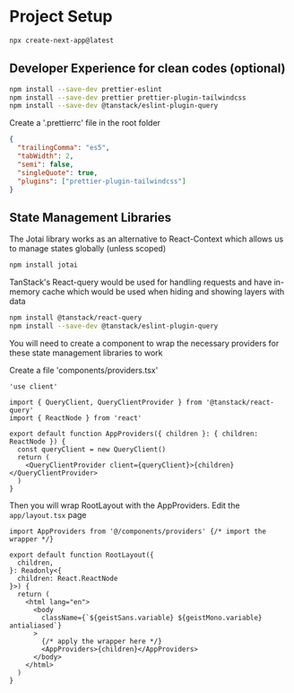 # Project Setup

```bash
npx create-next-app@latest
```

## Developer Experience for clean codes (optional)

```bash
npm install --save-dev prettier-eslint
npm install --save-dev prettier prettier-plugin-tailwindcss
npm install --save-dev @tanstack/eslint-plugin-query
```

Create a '.prettierrc' file in the root folder

```json
{
  "trailingComma": "es5",
  "tabWidth": 2,
  "semi": false,
  "singleQuote": true,
  "plugins": ["prettier-plugin-tailwindcss"]
}
```

## State Management Libraries

The Jotai library works as an alternative to React-Context which allows us to manage states globally (unless scoped)

```bash
npm install jotai
```

TanStack's React-query would be used for handling requests and have in-memory cache which would be used when hiding and showing layers with data

```bash
npm install @tanstack/react-query
npm install --save-dev @tanstack/eslint-plugin-query
```

You will need to create a component to wrap the necessary providers for these state management libraries to work

Create a file 'components/providers.tsx'

```tsx
'use client'

import { QueryClient, QueryClientProvider } from '@tanstack/react-query'
import { ReactNode } from 'react'

export default function AppProviders({ children }: { children: ReactNode }) {
  const queryClient = new QueryClient()
  return (
    <QueryClientProvider client={queryClient}>{children}</QueryClientProvider>
  )
}
```

Then you will wrap RootLayout with the AppProviders.
Edit the `app/layout.tsx` page

```tsx
import AppProviders from '@/components/providers' {/* import the wrapper */}

export default function RootLayout({
  children,
}: Readonly<{
  children: React.ReactNode
}>) {
  return (
    <html lang="en">
      <body
        className={`${geistSans.variable} ${geistMono.variable} antialiased`}
      >
        {/* apply the wrapper here */}
        <AppProviders>{children}</AppProviders>
      </body>
    </html>
  )
}
```
